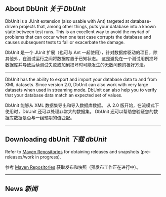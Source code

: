 ## About DbUnit _关于 DbUnit_

DbUnit is a JUnit extension (also usable with Ant) targeted at database-driven projects that, among other things, puts your database into a known state between test runs. 
This is an excellent way to avoid the myriad of problems that can occur when one test case corrupts the database and causes subsequent tests to fail or exacerbate the damage.


DbUnit 是一个 JUnit 扩展（也可与 Ant 一起使用），针对数据库驱动的项目，除其他外，在测试运行之间将数据库置于已知状态。
这是避免在一个测试用例损坏数据库并导致后续测试失败或加剧损坏时可能发生的无数问题的极好方法。

---

DbUnit has the ability to export and import your database data to and from XML datasets. 
Since version 2.0, DbUnit can also work with very large datasets when used in streaming mode. 
DbUnit can also help you to verify that your database data match an expected set of values.

DbUnit 能够从 XML 数据集导出和导入数据库数据。
从 2.0 版开始，在流模式下使用时，DbUnit 还可以处理非常大的数据集。
DbUnit 还可以帮助您验证您的数据库数据是否与一组预期的值匹配。

---

## Downloading dbUnit _下载 dbUnit_

Refer to [Maven Repositories]() for obtaining releases and snapshots (pre-releases/work in progress).

参考 [Maven Repositories]() 获取发布和快照（预发布工作正在进行中）。

---

## News _新闻_
